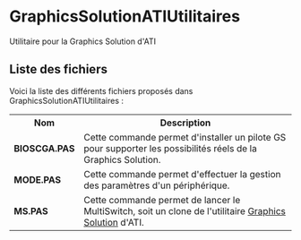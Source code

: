 # GraphicsSolutionATIUtilitaires
Utilitaire pour la Graphics Solution d'ATI

<h2>Liste des fichiers</h2>

Voici la liste des différents fichiers proposés dans GraphicsSolutionATIUtilitaires :

<table>
		<tr>
			<th>Nom</th>
			<th>Description</th>	
		</tr>
	        <tr>
			<td><b>BIOSCGA.PAS</b></td>
			<td>Cette commande permet d'installer un pilote GS pour supporter les possibilités réels de la Graphics Solution.</td>
		<tr>
			<td><b>MODE.PAS</b></td>
			<td>Cette commande permet d'effectuer la gestion des paramètres d'un périphérique.</td>
		</tr>	
		<tr>
			<td><b>MS.PAS</b></td>
			<td>Cette commande permet de lancer le MultiSwitch, soit un clone de l'utilitaire <a href="https://www.gladir.com/LEXIQUE/CARD/graphicssolution.htm">Graphics Solution</a> d'ATI.</td>
		</tr>	
	</table>

